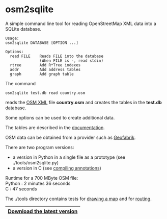 # osm2sqlite

A simple command line tool for reading OpenStreetMap XML data into a SQLite database.

```
Usage:
osm2sqlite DATABASE [OPTION ...]

Options:
  read FILE    Reads FILE into the database
               (When FILE is -, read stdin)
  rtree        Add R*Tree indexes
  addr         Add address tables
  graph        Add graph table
```

The command
```
osm2sqlite test.db read country.osm
```
reads the [OSM XML](https://wiki.openstreetmap.org/wiki/OSM_XML) file **country.osm**
and creates the tables in the **test.db** database.

Some options can be used to create additional data.

The tables are described in the [documentation](doc/doc_osm2sqlite.md).

OSM data can be obtained from a provider such as [Geofabrik](https://download.geofabrik.de).

There are two program versions:  
- a version in Python in a single file as a prototype (see ./tools/osm2sqlite.py)
- a version in C (see [compiling annotations](doc/compiling_annotations.md))

Runtime for a 700 MByte OSM file:  
Python : 2 minutes 36 seconds  
C      : 47 seconds  

The ./tools directory contains tests for [drawing a map](doc/drawing_a_map.md)
and for [routing](doc/routing.md).

|[**Download the latest version**](https://github.com/osmzoso/osm2sqlite/releases/latest)|
|----------------------------------------------------------------------------------------|

